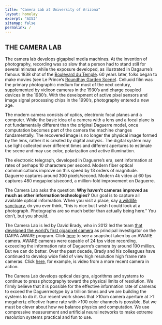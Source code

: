 ```yaml
---
title: "Camera Lab at University of Arizona"
layout: homelay
excerpt: "AISI"
sitemap: false
permalink: /
---
```


<!-- <div markdown="0" id="carousel" class="carousel slide" data-ride="carousel" data-interval="4000" data-pause="hover" >
<ol class="carousel-indicators">
<li data-target="#carousel" data-slide-to="0" class="active"></li>
<li data-target="#carousel" data-slide-to="1" ></li>
<li data-target="#carousel" data-slide-to="2"></li>
<li data-target="#carousel" data-slide-to="3"></li>
<li data-target="#carousel" data-slide-to="4"></li>
</ol>
<div class="carousel-inner" markdown="0">


<div class="item active">
    <img src="{{ site.url }}{{ site.baseurl }}/assets/images/slider/gigapixel_camera.png" alt="Slide 0" oncontextmenu="return false;" />
</div>
<div class="item ">
    <img src="{{ site.url }}{{ site.baseurl }}/assets/images/slider/gigapixel_camera.png" alt="Slide 1" oncontextmenu="return false;" />
</div>
<div class="item">
    <img src="{{ site.url }}{{ site.baseurl }}/assets/images/slider/gigapixel_camera.png" alt="Slide 2" oncontextmenu="return false;" />
</div>
<div class="item">
    <img src="{{ site.url }}{{ site.baseurl }}/assets/images/slider/gigapixel_camera.png" alt="Slide 3" oncontextmenu="return false;" />
</div>
<div class="item">
    <img src="{{ site.url }}{{ site.baseurl }}/assets/images/slider/gigapixel_camera.png" alt="Slide 4" oncontextmenu="return false;" />
</div>
</div>

</div> -->


<!-- ## Welcome

The Duke Information Spaces Project develops sensor arrays for real-time virtual reality broadcasting. As an example, the image shown above was captured by the DISP's AWARE10 camera at the 2013 ACC Championship Game. Click here to view an AWARE10 image interactively. Click [here](http://www.gigapan.com/gigapans/146504) to see more shots from the game.  Current research topics include 

(1) sensor system design, including lens design and computer architecture, to capture and broadcast events in real-time and 
(2) The use of artificial intelligence to
- control capture parameters, such as focus, exposure and attention in camera arrays
- manage gigapixel/second data streams, e.g. compress and analyze
- and composite virtual reality from sensor data streams. 

DISP was previously known as the Duke Imaging and Spectroscopy Program, which focused on physical layer coding, generalized sampling and nonlinear signal processing to build optical imaging and spectroscopy systems spanning x-ray to radio wave frequencies. DISP is affiliated with the Department of Electrical and Computer Engineering, the Fitzpatrick Institute for Photonics and the Pratt School of Engineering at Duke University.

More details on DISP can be found by exploring the publications on our [google scholar](https://scholar.google.com/citations?user=CcSZwTsAAAAJ&hl=en) page or by looking at the textbook [Optical Imaging and Spectroscopy](http://www.opticalimaging.org/).  -->



## THE CAMERA LAB

The camera lab develops gigapixel media machines. At the invention of photography, recording was so slow that a person had to stand still for several minutes while the exposure developed, as illustrated in Dagaurre’s famous 1838 shot of the [Boulevard du Temple](https://en.wikipedia.org/wiki/Boulevard_du_Temple_(photograph)). 60 years later, folks began to make movies (see Le Prince’s [Roundhay Garden Scene](https://en.wikipedia.org/wiki/Roundhay_Garden_Scene)). Celluoid film was the primary photographic medium for most of the next century, supplemented by vidicon cameras in the 1930’s and charge coupled devices in the 1980’s. With the development of active pixel sensors and image signal processing chips in the 1990’s, photography entered a new age.

The modern camera consists of optics, electronic focal planes and a computer. While the basic idea of a camera with a lens and a focal plane is not fundamentally different than the original Daguerre model, once computation becomes part of the camera the machine changes fundamentally. The recovered image is no longer the physical image formed by the lens, rather it is created by digital analysis. The digital system may use light collected over different times and different apertures to estimate the scene and may use color, polarization and active illumination.

The electronic telegraph, developed in Daguerre’s era, sent information at rates of perhaps 10 characters per second. Modern fiber optical communications improve on this speed by 13 orders of magnitude. Daguerre captures around 300 pixels/second. Modern 4k video at 60 fps captures 480 megapixels/second, a million-fold improvement on Daguerre.

The Camera Lab asks the question: **Why haven’t cameras improved as much as other information technologies?** Our goal is to capture all available optical information. When you visit a place, say [a wildlife sanctuary](https://rdcu.be/cOxHn), do you ever think, "this is nice but I wish I could look at a photograph. Photographs are so much better than actually being here." You don’t, but you should.

The Camera Lab is led by David Brady, who in 2012 led the team [that developed the world’s first gigapixel camera](https://www.youtube.com/watch?v=ldQXHP7TFUE) as principal investigator on the DARPA AWARE program. Click [here](http://www.gigapan.com/gigapans/146504) to see a snapshot taken by an AWARE camera. AWARE cameras were capable of 24 fps video recording, exceeding the information rate of Daguerre’s camera by around 100 million. But we can do better. Over the past decade, Brady and his colleagues have continued to develop wide field of view high resolution high frame rate cameras. Click [here](https://aqueti.vids.io/videos/a09dd8b41c1ee0c728/videowall-mp4), for example, is video from a more recent camera in action.

The Camera Lab develops optical designs, algorithms and systems to continue to press photography toward the physical limits of resolution. We firmly believe that it is possible for the effective information rate of cameras to exceed the Daguerreotype by a trillion times and we are building the systems to do it. Our recent work shows that >10cm camera aperture at >1 megahertz effective frame rate with >100 color channels is possible. But we must be clever about how we balance physics and computation. We use compressive measurement and artificial neural networks to make extreme resolution systems practical and fun to use.



